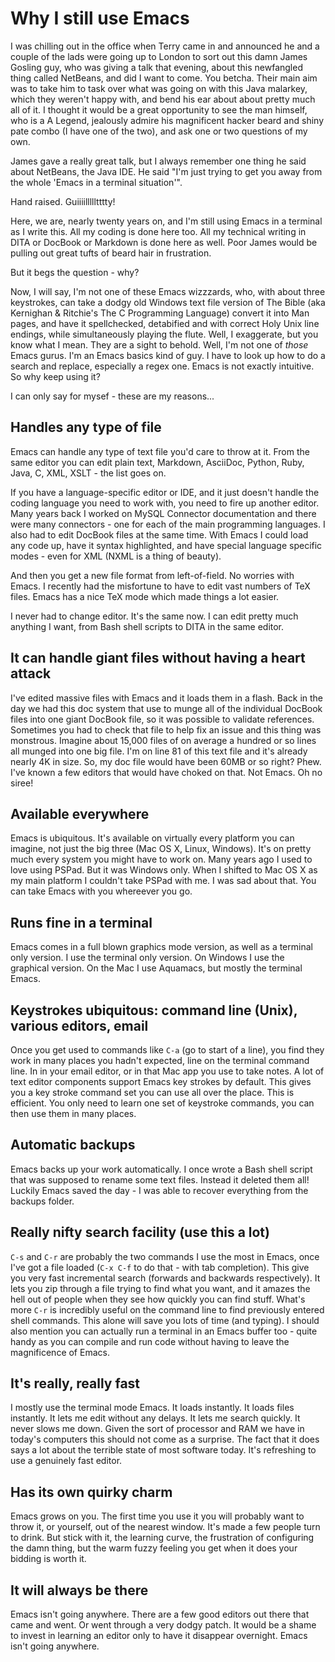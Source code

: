 # Why I still use Emacs

I was chilling out in the office when Terry came in and announced he
and a couple of the lads were going up to London to sort out this damn
James Gosling guy, who was giving a talk that evening, about this
newfangled thing called NetBeans, and did I want to come. You
betcha. Their main aim was to take him to task over what was going on
with this Java malarkey, which they weren't happy with, and bend his
ear about about pretty much all of it. I thought it would be a great
opportunity to see the man himself, who is a A Legend, jealously
admire his magnificent hacker beard and shiny pate combo (I have one
of the two), and ask one or two questions of my own.

James gave a really great talk, but I always remember one thing he
said about NetBeans, the Java IDE. He said "I'm just trying to get
you away from the whole 'Emacs in a terminal situation'".

Hand raised. Guiiiillllltttty!

Here, we are, nearly twenty years on, and I'm still using Emacs in a
terminal as I write this. All my coding is done here too. All my
technical writing in DITA or DocBook or Markdown is done here as
well. Poor James would be pulling out great tufts of beard hair in
frustration.

But it begs the question - why?

Now, I will say, I'm not one of these Emacs wizzzards, who, with about
three keystrokes, can take a dodgy old Windows text file version of
The Bible (aka Kernighan & Ritchie's The C Programming Language)
convert it into Man pages, and have it spellchecked, detabified and
with correct Holy Unix line endings, while simultaneously playing the
flute. Well, I exaggerate, but you know what I mean. They are a sight
to behold. Well, I'm not one of _those_ Emacs gurus. I'm an Emacs
basics kind of guy. I have to look up how to do a search and replace,
especially a regex one. Emacs is not exactly intuitive. So why keep
using it?

I can only say for mysef - these are my reasons...

## Handles any type of file

Emacs can handle any type of text file you'd care to throw at it. From
the same editor you can edit plain text, Markdown, AsciiDoc, Python,
Ruby, Java, C, XML, XSLT - the list goes on.

If you have a language-specific editor or IDE, and it just doesn't
handle the coding language you need to work with, you need to fire up
another editor. Many years back I worked on MySQL Connector
documentation and there were many connectors - one for each of the
main programming languages. I also had to edit DocBook files at the
same time. With Emacs I could load any code up, have it syntax
highlighted, and have special language specific modes - even for XML
(NXML is a thing of beauty). 

And then you get a new file format from left-of-field. No worries with
Emacs. I recently had the misfortune to have to edit vast numbers of
TeX files. Emacs has a nice TeX mode which made things a lot easier.

I never had to change editor. It's the same now. I can edit pretty
much anything I want, from Bash shell scripts to DITA in the same
editor.

## It can handle giant files without having a heart attack

I've edited massive files with Emacs and it loads them in a
flash. Back in the day we had this doc system that use to munge all of
the individual DocBook files into one giant DocBook file, so it was
possible to validate references. Sometimes you had to check that file
to help fix an issue and this thing was monstrous. Imagine about
15,000 files of on average a hundred or so lines all munged into one
big file. I'm on line 81 of this text file and it's already nearly 4K
in size. So, my doc file would have been 60MB or so right? Phew. I've
known a few editors that would have choked on that. Not Emacs. Oh no
siree!

## Available everywhere

Emacs is ubiquitous. It's available on virtually every platform you
can imagine, not just the big three (Mac OS X, Linux, Windows). It's
on pretty much every system you might have to work on. Many years ago
I used to love using PSPad. But it was Windows only. When I shifted to
Mac OS X as my main platform I couldn't take PSPad with me. I was sad
about that. You can take Emacs with you whereever you go.

## Runs fine in a terminal

Emacs comes in a full blown graphics mode version, as well as a
terminal only version. I use the terminal only version. On Windows I
use the graphical version. On the Mac I use Aquamacs, but mostly the
terminal Emacs.

## Keystrokes ubiquitous: command line (Unix), various editors, email 

Once you get used to commands like `C-a` (go to start of a line), you
find they work in many places you hadn't expected, line on the
terminal command line. In in your email editor, or in that Mac app you
use to take notes. A lot of text editor components support Emacs key
strokes by default. This gives you a key stroke command set you can
use all over the place. This is efficient. You only need to learn one
set of keystroke commands, you can then use them in many places.

## Automatic backups

Emacs backs up your work automatically. I once wrote a Bash shell
script that was supposed to rename some text files. Instead it deleted
them all! Luckily Emacs saved the day - I was able to recover
everything from the backups folder.

## Really nifty search facility (use this a lot) 

`C-s` and `C-r` are probably the two commands I use the most in Emacs,
once I've got a file loaded (`C-x C-f` to do that - with tab
completion). This give you very fast incremental search (forwards and
backwards respectively). It lets you zip through a file trying to find
what you want, and it amazes the hell out of people when they see how
quickly you can find stuff. What's more `C-r` is incredibly useful on
the command line to find previously entered shell commands. This alone
will save you lots of time (and typing). I should also mention you can
actually run a terminal in an Emacs buffer too - quite handy as you
can compile and run code without having to leave the magnificence of
Emacs.

## It's really, really fast

I mostly use the terminal mode Emacs. It loads instantly. It loads
files instantly. It lets me edit without any delays. It lets me search
quickly. It never slows me down. Given the sort of processor and RAM
we have in today's computers this should not come as a surprise. The
fact that it does says a lot about the terrible state of most software
today. It's refreshing to use a genuinely fast editor.

## Has its own quirky charm

Emacs grows on you. The first time you use it you will probably want
to throw it, or yourself, out of the nearest window. It's made a few
people turn to drink. But stick with it, the learning curve, the
frustration of configuring the damn thing, but the warm fuzzy feeling
you get when it does your bidding is worth it.

## It will always be there

Emacs isn't going anywhere. There are a few good editors out there
that came and went. Or went through a very dodgy patch. It would be a
shame to invest in learning an editor only to have it disappear
overnight. Emacs isn't going anywhere.

